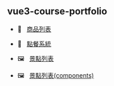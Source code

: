## vue3-course-portfolio

-  🛒  &nbsp; [商品列表](https://yiminprogram.github.io/vue3-course-portfolio/html/vue3-products-table.html)

-  🍹  &nbsp; [點餐系統](https://yiminprogram.github.io/vue3-course-portfolio/html/vue3-order-system.html)

-  🖼️  &nbsp; [景點列表](https://yiminprogram.github.io/vue3-course-portfolio/html/vue3-landscape-list.html)

-  🖼️  &nbsp; [景點列表(components)](https://yiminprogram.github.io/vue3-course-portfolio/html/vue3-landscape-components.html)

